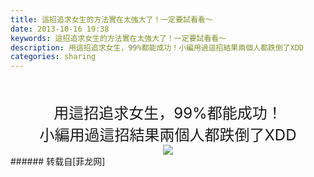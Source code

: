 ```yaml
---
title: 這招追求女生的方法實在太強大了！一定要試看看～
date: 2013-10-16 19:38
keywords: 這招追求女生的方法實在太強大了！一定要試看看～
description: 用這招追求女生，99%都能成功！小編用過這招結果兩個人都跌倒了XDD
categories: sharing
---
```

<td class="t_f" id="postmessage_64022">

<br/>
<br/>
<div align="center"><font size="5">用這招追求女生，99%都能成功！<img alt="" border="0" onclick="" onmouseover="" smilieid="98" src="static/image/smiley/qiubilong/14.gif"/><br/>
小編用過這招結果兩個人都跌倒了XDD</font></div><div align="center">

<img aid="25962" data-cf-modified-2b14320a0ecfc769822399fe-="" file="data/attachment/forum/201310/14/221014uj8yy71yp8ymb7og.jpg.thumb.jpg" id="aimg_25962" inpost="1" onclick="" onmouseover="" src="http://www.flw.ph/data/attachment/forum/201310/14/221014uj8yy71yp8ymb7og.jpg" style="cursor:pointer" zoomfile="data/attachment/forum/201310/14/221014uj8yy71yp8ymb7og.jpg"/>


</div></td>
###### 转载自[菲龙网]